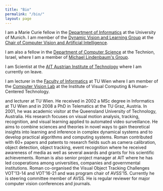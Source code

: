 ```yaml
---
title: "Bio"
permalink: "/bio/"
layout: page
---
```


I am a Marie Curie fellow in the [Department of Informatics](https://www.in.tum.de/en/) at the University of Munich. I am member of the [Dynamic Vision and Learning Group](https://dvl.in.tum.de) at the [Chair of Computer Vision and Artificial Intelligence](https://cvai.in.tum.de).

I am also a fellow in the [Department of Computer Science](https://www.cs.technion.ac.il) at the Technion, Israel, where I am a member of [Michael Lindenbaum's Group](https://mic.net.technion.ac.il).

I am Scientist at the [AIT Austrian Institute of Technology](https://www.ait.ac.at) where I am currently on leave.

I am lecturer in the [Faculty of Informatics](https://informatics.tuwien.ac.at) at TU Wien where I am member of the [Computer Vision Lab](https://cvl.tuwien.ac.at) at the Institute of Visual Computing & Human-Centered Technology.

and lecturer at TU Wien. He received in 2002 a MSc degree in Informatics at TU Wien and in 2008 a PhD in Telematics at the TU Graz, Austria. In 2001, he was academic visitor at the Queensland University of Technology, Australia. His research focuses on visual motion analysis, tracking, recognition, and visual learning applied to automated video surveillance. He aims to combine sciences and theories in novel ways to gain theoretical insights into learning and inference in complex dynamical systems and to develop practical algorithms and computing systems. Roman contributed with 60+ papers and patents to research fields such as camera calibration, object detection, object tracking, event recognition where he received awareness of media as well as several awards and grants for his scientific achievements. Roman is also senior project manager at AIT where he has led cooperations among universities, companies and governmental institutions. Roman co-organised the Visual Object Tracking Challenges VOT'13-14 and VOT'16-21 and was program chair of AVSS'15. Currently he is steering committee member of AVSS. He is regular reviewer for major computer vision conferences and journals.
